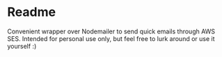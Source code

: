 # Readme

Convenient wrapper over Nodemailer to send quick emails through AWS SES. Intended for personal use only, but feel free to lurk around or use it yourself :)
